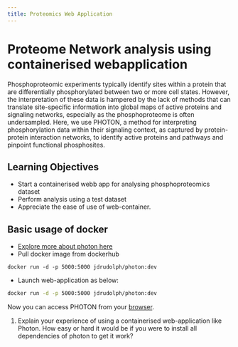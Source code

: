 ```yaml
---
title: Proteomics Web Application
---
```


# Proteome Network analysis using containerised webapplication #

Phosphoproteomic experiments typically identify sites within a protein that are differentially phosphorylated between two or more cell states. However, the interpretation of these data is hampered by the lack of methods that can translate site-specific information into global maps of active proteins and signaling networks, especially as the phosphoproteome is often undersampled. Here, we use  PHOTON, a method for interpreting phosphorylation data within their signaling context, as captured by protein-protein interaction networks, to identify active proteins and pathways and pinpoint functional phosphosites. 

## Learning Objectives
- Start a containerised webb app for analysing phosphoproteomics dataset
- Perform analysis using a test dataset
- Appreciate the ease of use of web-container.


## Basic usage of docker
- [Explore more about photon here](https://hub.docker.com/r/jdrudolph/photon)
- Pull docker image from dockerhub

```
docker run -d -p 5000:5000 jdrudolph/photon:dev
```
- Launch web-application as below:

```bash
docker run -d -p 5000:5000 jdrudolph/photon:dev 
```

Now you can access PHOTON from your [browser](http://localhost:5000).

1. Explain your experience of using a containerised web-application like Photon. How easy or hard it would be if you were to install all dependencies of photon to get it work?

